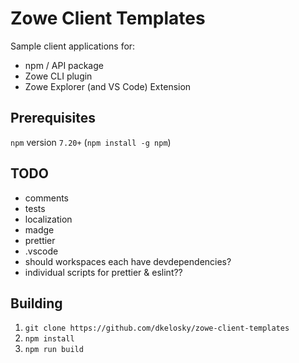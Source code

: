 # Zowe Client Templates

Sample client applications for:

* npm / API package
* Zowe CLI plugin
* Zowe Explorer (and VS Code) Extension

## Prerequisites

`npm` version `7.20+` (`npm install -g npm`)

## TODO

* comments
* tests
* localization
* madge
* prettier
* .vscode
* should workspaces each have devdependencies?
* individual scripts for prettier & eslint??

## Building

1. `git clone https://github.com/dkelosky/zowe-client-templates`
2. `npm install`
3. `npm run build`

